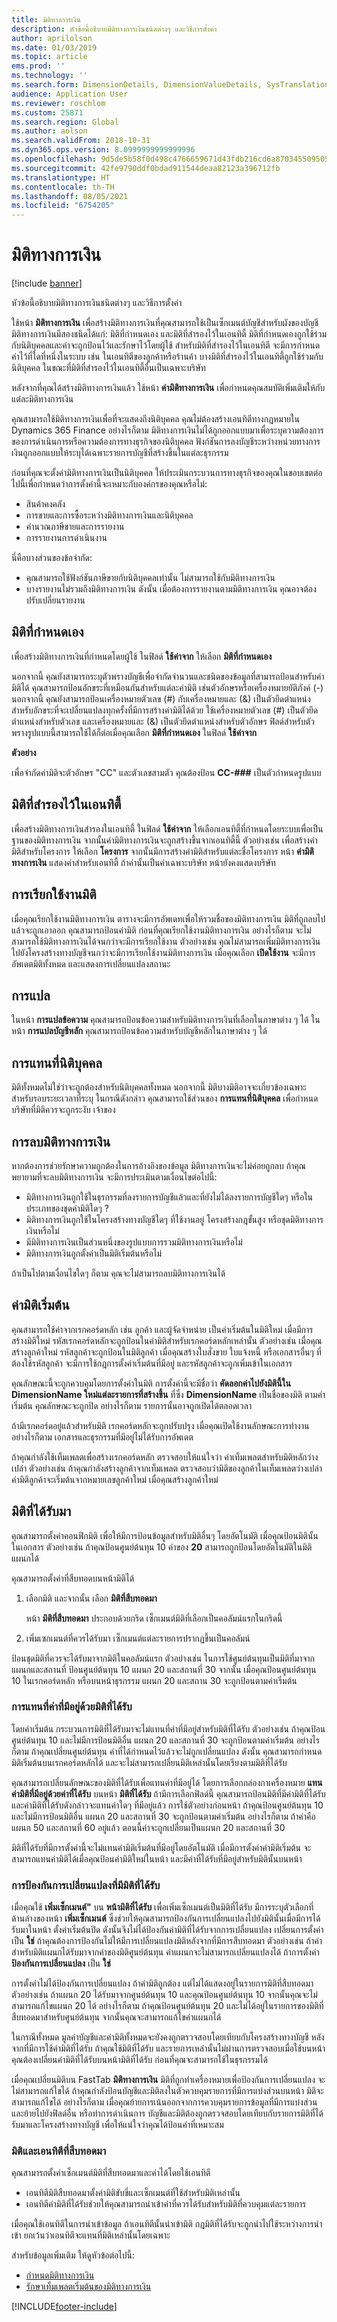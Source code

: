 ```yaml
---
title: มิติทางการเงิน
description: หัวข้อนี้อธิบายมิติทางการเงินชนิดต่างๆ และวิธีการตั้งค่า
author: aprilolson
ms.date: 01/03/2019
ms.topic: article
ems.prod: ''
ms.technology: ''
ms.search.form: DimensionDetails, DimensionValueDetails, SysTranslationDetail
audience: Application User
ms.reviewer: roschlom
ms.custom: 25871
ms.search.region: Global
ms.author: aolson
ms.search.validFrom: 2018-10-31
ms.dyn365.ops.version: 8.0999999999999996
ms.openlocfilehash: 9d5de5b58f0d498c4766659671d43fdb216cd6a870345509505b5a6bc19bdd4a
ms.sourcegitcommit: 42fe9790ddf0bdad911544deaa82123a396712fb
ms.translationtype: HT
ms.contentlocale: th-TH
ms.lasthandoff: 08/05/2021
ms.locfileid: "6754205"
---
```

# <a name="financial-dimensions"></a>มิติทางการเงิน

[!include [banner](../includes/banner.md)]

หัวข้อนี้อธิบายมิติทางการเงินชนิดต่างๆ และวิธีการตั้งค่า

ใช้หน้า **มิติทางการเงิน** เพื่อสร้างมิติทางการเงินที่คุณสามารถใช้เป็นเซ็กเมนต์บัญชีสำหรับผังของบัญชี มิติทางการเงินมีสองชนิดได้แก่: มิติที่กำหนดเอง และมิติที่สำรองไว้ในเอนทิตี้ มิติที่กำหนดเองถูกใช้ร่วมกับนิติบุคคลและค่าจะถูกป้อนไว้และรักษาไว้โดยผู้ใช้ สำหรับมิติที่สำรองไว้ในเอนทิตี จะมีการกำหนดค่าไว้ที่ใดที่หนึ่งในระบบ เช่น ในเอนทิตีของลูกค้าหรือร้านค้า บางมิติที่สำรองไว้ในเอนทิตี้ถูกใช้ร่วมกับนิติบุคคล ในขณะที่มิติที่สำรองไว้ในเอนทิตี้อื่นเป็นเฉพาะบริษัท

หลังจากที่คุณได้สร้างมิติทางการเงินแล้ว ใช้หน้า **ค่ามิติทางการเงิน** เพื่อกำหนดคุณสมบัติเพิ่มเติมให้กับแต่ละมิติทางการเงิน

คุณสามารถใช้มิติทางการเงินเพื่อที่จะแสดงถึงนิติบุคคล คุณไม่ต้องสร้างเอนทิตีทางกฎหมายใน Dynamics 365 Finance อย่างไรก็ตาม มิติทางการเงินไม่ได้ถูกออกแบบมาเพื่อระบุความต้องการของการดำเนินการหรือความต้องการทางธุรกิจของนิติบุคคล ฟังก์ชันการลงบัญชีระหว่างหน่วยทางการเงินถูกออกแบบให้ระบุได้เฉพาะรายการบัญชีที่สร้างขึ้นในแต่ละธุรกรรม

ก่อนที่คุณจะตั้งค่ามิติทางการเงินเป็นนิติบุคคล ให้ประเมินกระบวนการทางธุรกิจของคุณในขอบเขตต่อไปนี้เพื่อกำหนดว่าการตั้งค่านี้จะเหมาะกับองค์กรของคุณหรือไม่:

- สินค้าคงคลัง
- การขายและการซื้อระหว่างมิติทางการเงินและนิติบุคคล
- คำนวณภาษีขายและการรายงาน
- การรายงานการดำเนินงาน

นี่คือบางส่วนของข้อจำกัด:

- คุณสามารถใช้ฟังก์ชันภาษีขายกับนิติบุคคลเท่านั้น ไม่สามารถใช้กับมิติทางการเงิน
- บางรายงานไม่รวมถึงมิติทางการเงิน ดังนั้น เมื่อต้องการรายงานตามมิติทางการเงิน คุณอาจต้องปรับเปลี่ยนรายงาน

## <a name="custom-dimensions"></a>มิติที่กำหนดเอง

เพื่อสร้างมิติทางการเงินที่กำหนดโดยผู้ใช้ ในฟิลด์ **ใช้ค่าจาก** ให้เลือก **มิติที่กำหนดเอง**

นอกจากนี้ คุณยังสามารถระบุตัวพรางบัญชีเพื่อจำกัดจำนวนและชนิดของข้อมูลที่สามารถป้อนสำหรับค่ามิติได้ คุณสามารถป้อนอักขระที่เหมือนกันสำหรับแต่ละค่ามิติ เช่นตัวอักษรหรือเครื่องหมายยัติภังค์ (-) นอกจากนี้ คุณยังสามารถป้อนเครื่องหมายตัวเลข (\#) กับเครื่องหมายและ (&) เป็นตัวยึดตำแหน่งสำหรับอักขระที่จะเปลี่ยนแปลงทุกครั้งที่มีการสร้างค่ามิติได้ด้วย ใช้เครื่องหมายตัวเลข (\#) เป็นตัวยึดตำแหน่งสำหรับตัวเลข และเครื่องหมายและ (&) เป็นตัวยึดตำแหน่งสำหรับตัวอักษร ฟิลด์สำหรับตัวพรางรูปแบบนี้สามารถใช้ได้ก็ต่อเมื่อคุณเลือก **มิติที่กำหนดเอง** ในฟิลด์ **ใช้ค่าจาก**

**ตัวอย่าง**

เพื่อจำกัดค่ามิติจะตัวอักษร "CC" และตัวเลขสามตัว คุณต้องป้อน **CC-\#\#\#** เป็นตัวกำหนดรูปแบบ

## <a name="entity-backed-dimensions"></a>มิติที่สำรองไว้ในเอนทิตี้

เพื่อสร้างมิติทางการเงินสำรองในเอนทิตี้ ในฟิลด์ **ใช้ค่าจาก** ให้เลือกเอนทิตี้ที่กำหนดโดยระบบเพื่อเป็นฐานของมิติทางการเงิน จากนั้นค่ามิติทางการเงินจะถูกสร้างขึ้นจากเอนทิตี้นี้ ตัวอย่างเช่น เพื่อสร้างค่ามิติสำหรับโครงการ ให้เลือก **โครงการ** จากนั้นมีการสร้างค่ามิติสำหรับแต่ละชื่อโครงการ หน้า **ค่ามิติทางการเงิน** แสดงค่าสำหรับเอนทิตี้ ถ้าค่านั้นเป็นค่าเฉพาะบริษัท หน้ายังคงแสดงบริษัท

## <a name="activating-dimensions"></a>การเรียกใช้งานมิติ

เมื่อคุณเรียกใช้งานมิติทางการเงิน ตารางจะมีการอัพเดทเพื่อให้รวมชื่อของมิติทางการเงิน มิติที่ถูกลบไปแล้วจะถูกเอาออก คุณสามารถป้อนค่ามิติ ก่อนที่คุณเรียกใช้งานมิติทางการเงิน อย่างไรก็ตาม จะไม่สามารถใช้มิติทางการเงินได้จนกว่าจะมีการเรียกใช้งาน ตัวอย่างเช่น คุณไม่สามารถเพิ่มมิติทางการเงินไปยังโครงสร้างทางบัญชีจนกว่าจะมีการเรียกใช้งานมิติทางการเงิน เมื่อคุณเลือก **เปิดใช้งาน** จะมีการอัพเดตมิติทั้งหมด และแสดงการเปลี่ยนแปลงสถานะ

## <a name="translations"></a>การแปล

ในหน้า **การแปลข้อความ** คุณสามารถป้อนข้อความสำหรับมิติทางการเงินที่เลือกในภาษาต่าง ๆ ได้ ในหน้า **การแปลบัญชีหลัก** คุณสามารถป้อนข้อความสำหรับบัญชีหลักในภาษาต่าง ๆ ได้ 

## <a name="legal-entity-overrides"></a>การแทนที่นิติบุคคล

มิติทั้งหมดไม่ใช่ว่าจะถูกต้องสำหรับนิติบุคคลทั้งหมด นอกจากนี้ มิติบางมิติอาจจะเกี่ยวข้องเฉพาะสำหรับรอบระยะเวลาที่ระบุ ในกรณีดังกล่าว คุณสามารถใช้ส่วนของ **การแทนที่นิติบุคคล** เพื่อกำหนดบริษัทที่มิติควรจะถูกระงับ เจ้าของ

## <a name="deleting-financial-dimensions"></a>การลบมิติทางการเงิน

หากต้องการช่วยรักษาความถูกต้องในการอ้างอิงของข้อมูล มิติทางการเงินจะไม่ค่อยถูกลบ ถ้าคุณพยายามที่จะลบมิติทางการเงิน จะมีการประเมินตามเงื่อนไขต่อไปนี้:

- มิติทางการเงินถูกใช้ในธุรกรรมที่ลงรายการบัญชีแล้วและที่ยังไม่ได้ลงรายการบัญชีใดๆ หรือในประเภทของชุดค่ามิติใดๆ ?
- มิติทางการเงินถูกใช้ในโครงสร้างทางบัญชีใดๆ ที่ใช้งานอยู่ โครงสร้างกฎขั้นสูง หรือชุดมิติทางการเงินหรือไม่
- มีมิติทางการเงินเป็นส่วนหนึ่งของรูปแบบการรวมมิติทางการเงินหรือไม่
- มิติทางการเงินถูกตั้งค่าเป็นมิติเริ่มต้นหรือไม่

ถ้าเป็นไปตามเงื่อนไขใดๆ ก็ตาม คุณจะไม่สามารถลบมิติทางการเงินได้

## <a name="default-dimension-values"></a>ค่ามิติเริ่มต้น

คุณสามารถใช้ค่าจากเรกคอร์ดหลัก เช่น ลูกค้า และผู้จัดจำหน่าย เป็นค่าเริ่มต้นในมิติใหม่ เมื่อมีการสร้างมิติใหม่ รหัสเรกคอร์ดหลักจะถูกป้อนในค่ามิติสำหรับเรกคอร์ดหลักเหล่านั้น ตัวอย่างเช่น เมื่อคุณสร้างลูกค้าใหม่ รหัสลูกค้าจะถูกป้อนในมิติลูกค้า เมื่อคุณสร้างใบสั่งขาย ใบแจ้งหนี้ หรือเอกสารอื่นๆ ที่ต้องใช้รหัสลูกค้า จะมีการใช้กฎการตั้งค่าเริ่มต้นที่มีอยู่ และรหัสลูกค้าจะถูกเพิ่มเข้าในเอกสาร

คุณลักษณะนี้จะถูกควบคุมโดยการตั้งค่าในมิติ การตั้งค่านี้จะมีชื่อว่า **คัดลอกค่าไปยังมิตินี้ใน DimensionName ใหม่แต่ละรายการที่สร้างขึ้น** ที่ซึ่ง **DimensionName** เป็นชื่อของมิติ ตามค่าเริ่มต้น คุณลักษณะจะถูกปิด อย่างไรก็ตาม รายการนั้นอาจถูกเปิดได้ตลอดเวลา

ถ้ามีเรกคอร์ดอยู่แล้วสำหรับมิติ เรกคอร์ดหลักจะถูกปรับปรุง เมื่อคุณเปิดใช้งานลักษณะการทำงาน อย่างไรก็ตาม เอกสารและธุรกรรมที่มีอยู่ไม่ได้รับการอัพเดต

ถ้าคุณกำลังใช้เท็มเพลตเพื่อสร้างเรกคอร์ดหลัก ตรวจสอบให้แน่ใจว่า ค่าเท็มเพลตสำหรับมิติหลักว่างเปล่า ตัวอย่างเช่น ถ้าคุณกำลังสร้างลูกค้าจากเท็มเพลต ตรวจสอบว่ามิติของลูกค้าในเท็มเพลตว่างเปล่า ค่ามิติลูกค้าจะเริ่มต้นจากหมายเลขลูกค้าใหม่ เมื่อคุณสร้างลูกค้าใหม่  

## <a name="derived-dimensions"></a>มิติที่ได้รับมา

คุณสามารถตั้งค่าคอนฟิกมิติ เพื่อให้มีการป้อนข้อมูลสำหรับมิติอื่นๆ โดยอัตโนมัติ เมื่อคุณป้อนมิตินั้นในเอกสาร ตัวอย่างเช่น ถ้าคุณป้อนศูนย์ต้นทุน 10 ค่าของ **20** สามารถถูกป้อนโดยอัตโนมัติในมิติแผนกได้

คุณสามารถตั้งค่าที่สืบทอดบนหน้ามิติได้

1. เลือกมิติ และจากนั้น เลือก **มิติที่สืบทอดมา**

    หน้า **มิติที่สืบทอดมา** ประกอบด้วยกริด เซ็กเมนต์มิติที่เลือกเป็นคอลัมน์แรกในกริดนี้

2. เพิ่มเซกเมนต์ที่ควรได้รับมา เซ็กเมนต์แต่ละรายการปรากฏขึ้นเป็นคอลัมน์

ป้อนชุดมิติที่ควรจะได้รับมาจากมิติในคอลัมน์แรก ตัวอย่างเช่น ในการใช้ศูนย์ต้นทุนเป็นมิติที่มาจากแผนกและสถานที่ ป้อนศูนย์ต้นทุน 10 แผนก 20 และสถานที่ 30 จากนั้น เมื่อคุณป้อนศูนย์ต้นทุน 10 ในเรกคอร์ดหลัก หรือบนหน้าธุรกรรม แผนก 20 และสถาน 30 จะถูกป้อนตามค่าเริ่มต้น

### <a name="overriding-existing-values-with-derived-dimensions"></a>การแทนที่ค่าที่มีอยู่ด้วยมิติที่ได้รับ
 
โดยค่าเริ่มต้น กระบวนการมิติที่ได้รับมาจะไม่แทนที่ค่าที่มีอยู่สำหรับมิติที่ได้รับ ตัวอย่างเช่น ถ้าคุณป้อนศูนย์ต้นทุน 10 และไม่มีการป้อนมิติอื่น แผนก 20 และสถานที่ 30 จะถูกป้อนตามค่าเริ่มต้น อย่างไรก็ตาม ถ้าคุณเปลี่ยนศูนย์ต้นทุน ค่าที่ได้กำหนดไว้แล้วจะไม่ถูกเปลี่ยนแปลง ดังนั้น คุณสามารถกำหนดมิติเริ่มต้นบนเรกคอร์ดหลักได้ และจะไม่สามารถเปลี่ยนมิติเหล่านั้นโดยเรียงตามมิติที่ได้รับ

คุณสามารถเปลี่ยนลักษณะของมิติที่ได้รับเพื่อแทนค่าที่มีอยู่ได้ โดยการเลือกกล่องกาเครื่องหมาย **แทนค่ามิติที่มีอยู่ด้วยค่าที่ได้รับ** บนหน้า **มิติที่ได้รับ** ถ้ามีการเลือกฟิลด์นี้ คุณสามารถป้อนมิติที่มีค่ามิติที่ได้รับ และค่ามิติที่ได้รับดังกล่าวจะแทนค่าใดๆ ที่มีอยู่แล้ว การใช้ตัวอย่างก่อนหน้า ถ้าคุณป้อนศูนย์ต้นทุน 10 และไม่มีการป้อนมิติอื่น แผนก 20 และสถานที่ 30 จะถูกป้อนตามค่าเริ่มต้น อย่างไรก็ตาม ถ้าค่าคือแผนก 50 และสถานที่ 60 อยู่แล้ว ตอนนี้ค่าจะถูกเปลี่ยนเป็นแผนก 20 และสถานที่ 30
 
มิติที่ได้รับที่มีการตั้งค่านี้จะไม่แทนค่ามิติเริ่มต้นที่มีอยู่โดยอัตโนมัติ เมื่อมีการตั้งค่าค่ามิติเริ่มต้น จะสามารถแทนค่ามิติได้เมื่อคุณป้อนค่ามิติใหม่ในหน้า และมีค่าที่ได้รับที่มีอยู่สำหรับมิตินั้นบนหน้า

### <a name="preventing-changes-with-derived-dimensions"></a>การป้องกันการเปลี่ยนแปลงที่มีมิติที่ได้รับ
 
เมื่อคุณใช้ **เพิ่มเซ็กเมนต์"** บน **หน้ามิติที่ได้รับ** เพื่อเพิ่มเซ็กเมนต์เป็นมิติที่ได้รับ มีการระบุตัวเลือกที่ด้านล่างของหน้า **เพิ่มเซ็กเมนต์** ซึ่งช่วยให้คุณสามารถป้องกันการเปลี่ยนแปลงไปยังมิตินั้นเมื่อมีการได้รับมาในหน้า ตั้งค่าเริ่มต้นปิด ดังนั้นจึงไม่ได้ป้องกันค่ามิติที่ได้รับจากการเปลี่ยนแปลง เปลี่ยนการตั้งค่าเป็น **ใช่** ถ้าคุณต้องการป้องกันไม่ให้มีการเปลี่ยนแปลงมิติหลังจากที่มีการสืบทอดมา ตัวอย่างเช่น ถ้าค่าสำหรับมิติแผนกได้รับมาจากค่าของมิติศูนย์ต้นทุน ค่าแผนกจะไม่สามารถเปลี่ยนแปลงได้ ถ้าการตั้งค่า **ป้องกันการเปลี่ยนแปลง** เป็น **ใช่** 
 
การตั้งค่าไม่ได้ป้องกันการเปลี่ยนแปลง ถ้าค่ามิติถูกต้อง แต่ไม่ได้แสดงอยู่ในรายการมิติที่สืบทอดมา ตัวอย่างเช่น ถ้าแผนก 20 ได้รับมาจากศูนย์ต้นทุน 10 และคุณป้อนศูนย์ต้นทุน 10 จากนั้นคุณจะไม่สามารถแก้ไขแผนก 20 ได้ อย่างไรก็ตาม ถ้าคุณป้อนศูนย์ต้นทุน 20 และไม่ได้อยู่ในรายการของมิติที่สืบทอดมาสำหรับศูนย์ต้นทุน จากนั้นคุณจะสามารถแก้ไขค่าแผนกได้ 
 
ในกรณีทั้งหมด มูลค่าบัญชีและค่ามิติทั้งหมดจะยังคงถูกตรวจสอบโดยเทียบกับโครงสร้างทางบัญชี หลังจากที่มีการใช้ค่ามิติที่ได้รับ ถ้าคุณใช้มิติที่ได้รับ และรายการเหล่านั้นไม่ผ่านการตรวจสอบเมื่อใช้บนหน้า คุณต้องเปลี่ยนค่ามิติที่ได้รับบนหน้ามิติที่ได้รับ ก่อนที่คุณจะสามารถใช้ในธุรกรรมได้ 
 
เมื่อคุณเปลี่ยนมิติบน FastTab **มิติทางการเงิน** มิติที่ถูกทำเครื่องหมายเพื่อป้องกันการเปลี่ยนแปลง จะไม่สามารถแก้ไขได้ ถ้าคุณกำลังป้อนบัญชีและมิติลงในตัวควบคุมรายการที่มีการแบ่งส่วนบนหน้า มิติจะสามารถแก้ไขได้ อย่างไรก็ตาม เมื่อคุณย้ายการเน้นออกจากการควบคุมรายการข้อมูลที่มีการแบ่งส่วน และย้ายไปยังฟิลด์อื่น หรือทำการดำเนินการ บัญชีและมิติต้องถูกตรวจสอบโดยเทียบกับรายการมิติที่ได้รับมาและโครงสร้างทางบัญชี เพื่อให้แน่ใจว่าคุณได้ป้อนค่าที่เหมาะสม 

### <a name="derived-dimensions-and-entities"></a>มิติและเอนทิตีที่สืบทอดมา

คุณสามารถตั้งค่าเซ็กเมนต์มิติที่สืบทอดมาและค่าได้โดยใช้เอนทิตี

- เอนทิตีมิติสืบทอดมาตั้งค่ามิติขับขี่และเซ็กเมนต์ที่ใช้สำหรับมิติเหล่านั้น
- เอนทิตีค่ามิติที่ได้รับช่วยให้คุณสามารถนำเข้าค่าที่ควรได้รับสำหรับมิติที่ควบคุมแต่ละรายการ

เมื่อคุณใช้เอนทิตีในการนำเข้าข้อมูล ถ้าเอนทิตีนั้นนำเข้ามิติ กฎมิติที่ได้รับจะถูกนำไปใช้ระหว่างการนำเข้า ยกเว้นว่าเอนทิตีจะแทนที่มิติเหล่านั้นโดยเฉพาะ

สำหรับข้อมูลเพิ่มเติม ให้ดูหัวข้อต่อไปนี้:

- [กำหนดมิติทางการเงิน](tasks/define-financial-dimensions.md)
- [รักษาเท็มเพลตเริ่มต้นของมิติทางการเงิน](tasks/maintain-financial-dimension-default-templates.md)


[!INCLUDE[footer-include](../../includes/footer-banner.md)]